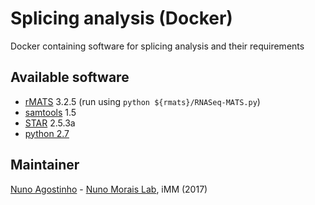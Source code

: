 # Splicing analysis (Docker)
Docker containing software for splicing analysis and their requirements

## Available software
- [rMATS](http://rnaseq-mats.sourceforge.net) 3.2.5 (run using `python ${rmats}/RNASeq-MATS.py`)
- [samtools](http://htslib.org) 1.5
- [STAR](https://github.com/alexdobin/STAR) 2.5.3a
- [python 2.7](https://python.org)

## Maintainer
[Nuno Agostinho](mailto:nunodanielagostinho@gmail.com) - [Nuno Morais Lab](http://imm.medicina.ulisboa.pt/group/compbio/), iMM (2017)
